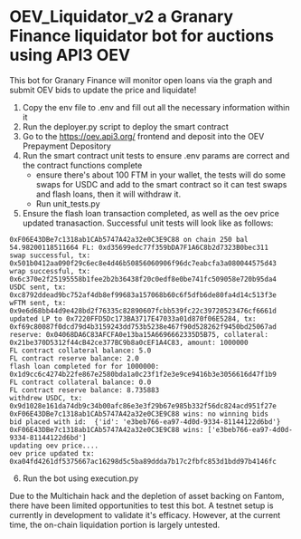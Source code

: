 # OEV_Liquidator_v2 a Granary Finance liquidator bot for auctions using API3 OEV

This bot for Granary Finance will monitor open loans via the graph and submit OEV bids to update the price and liquidate!

1. Copy the env file to .env and fill out all the necessary information within it
2. Run the deployer.py script to deploy the smart contract
3. Go to the https://oev.api3.org/ frontend and deposit into the OEV Prepayment Depository
4. Run the smart contract unit tests to ensure .env params are correct and the contract functions complete
   - ensure there's about 100 FTM in your wallet, the tests will do some swaps for USDC and add to the smart contract so it can test swaps and flash loans, then it will withdraw it.
   - Run unit_tests.py
5. Ensure the flash loan transaction completed, as well as the oev price updated tranasaction. Successful unit tests will look like as follows:

```granary$ python3 unit_tests.py
0xF06E43DBe7c1318ab1CAb5747A42a32e0C3E9C88 on chain 250 bal 54.98200118511664 FL: 0xd35699edc77f359bDA7F1A6C8b2d7323B0bec311
swap successful, tx: 0x501b0412aa090f29c6ec8e4d46b50856060906f96dc7eabcfa3a080044575d43
wrap successful, tx: 0x6c370e2f25195558b1fee2b2b36438f20c0edf8e0be741fc509058e720b95da4
USDC sent, tx: 0xc8792ddead9bc752af4db8ef99683a157068b60c6f5dfb6de80fa4d14c513f3e
wFTM sent, tx: 0x9e6d68bb44d9e428bd2f76335c82890607fcbb539fc22c39720523476cf6661d
updated LP to 0x7220FFD5Dc173BA3717E47033a01d870f06E5284, tx: 0xf69c80087f0dcd79d4b3159243dd753b5238e467f90d528262f9450bd25067ad
reserve: 0x04068DA6C83AFCFA0e13ba15A6696662335D5B75, collateral: 0x21be370D5312f44cB42ce377BC9b8a0cEF1A4C83, amount: 1000000
FL contract collateral balance: 5.0
FL contract reserve balance: 2.0
flash loan completed for for 1000000: 0x1d9cc6c4274b22fe867e2580bda1a0c23f1f2e3e9ce9416b3e3056616d47f1b9
FL contract collateral balance: 0.0
FL contract reserve balance: 8.735883
withdrew USDC, tx: 0x9d1028e161da74db9c34b00afc86e3e3f29b67e985b332f56dc824acd951f27e
0xF06E43DBe7c1318ab1CAb5747A42a32e0C3E9C88 wins: no winning bids
bid placed with id:  {'id': 'e3beb766-ea97-4d0d-9334-81144122d6bd'}
0xF06E43DBe7c1318ab1CAb5747A42a32e0C3E9C88 wins: ['e3beb766-ea97-4d0d-9334-81144122d6bd']
updating oev price....
oev price updated tx: 0xa04fd4261df5375667ac16298d5c5ba89ddda7b17c2fbfc853d1bdd97b4146fc
```

6. Run the bot using execution.py

Due to the Multichain hack and the depletion of asset backing on Fantom, there have been limited opportunities to test this bot. A testnet setup is currently in development to validate it's efficacy. However, at the current time, the on-chain liquidation portion is largely untested. 
